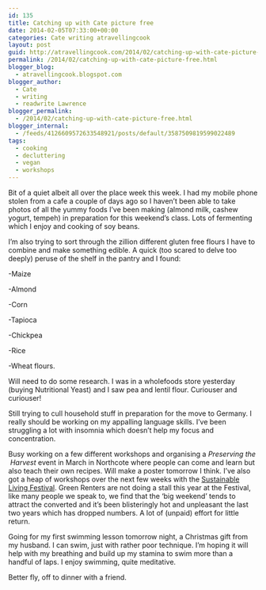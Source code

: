 ```yaml
---
id: 135
title: Catching up with Cate picture free
date: 2014-02-05T07:33:00+00:00
categories: Cate writing atravellingcook
layout: post
guid: http://atravellingcook.com/2014/02/catching-up-with-cate-picture-free.html
permalink: /2014/02/catching-up-with-cate-picture-free.html
blogger_blog:
  - atravellingcook.blogspot.com
blogger_author:
  - Cate
  - writing
  - readwrite Lawrence
blogger_permalink:
  - /2014/02/catching-up-with-cate-picture-free.html
blogger_internal:
  - /feeds/4126609572633548921/posts/default/3587509819599022489
tags:
  - cooking
  - decluttering
  - vegan
  - workshops
---
```

Bit of a quiet albeit all over the place week this week. I had my mobile phone stolen from a cafe a couple of days ago so I haven&#8217;t been able to take photos of all the yummy foods I&#8217;ve been making (almond milk, cashew yogurt, tempeh) in preparation for this weekend&#8217;s class. Lots of fermenting which I enjoy and cooking of soy beans.



I&#8217;m also trying to sort through the zillion different gluten free flours I have to combine and make something edible. A quick (too scared to delve too deeply) peruse of the shelf in the pantry and I found:
  
-Maize
  
-Almond
  
-Corn
  
-Tapioca
  
-Chickpea
  
-Rice
  
-Wheat flours.

Will need to do some research. I was in a wholefoods store yesterday (buying Nutritional Yeast) and I saw pea and lentil flour. Curiouser and curiouser!

Still trying to cull household stuff in preparation for the move to Germany. I really should be working on my appalling language skills. I&#8217;ve been struggling a lot with insomnia which doesn&#8217;t help my focus and concentration.

Busy working on a few different workshops and organising a _Preserving the  Harvest_ event in March in Northcote where people can come and learn but also teach their own recipes. Will make a poster tomorrow I think. I&#8217;ve also got a heap of workshops over the next few weeks with the [Sustainable Living Festival](http://www.slf.org.au/festival14/). Green Renters are not doing a stall this year at the Festival, like many people we speak to, we find that the &#8216;big weekend&#8217; tends to attract the converted and it&#8217;s been blisteringly hot and unpleasant the last two years which has dropped numbers. A lot of (unpaid) effort for little return.

Going for my first swimming lesson tomorrow night, a Christmas gift from my husband. I can swim, just with rather poor technique. I&#8217;m hoping it will help with my breathing and build up my stamina to swim more than a handful of laps. I enjoy swimming, quite meditative.

Better fly, off to dinner with a friend.

&nbsp;